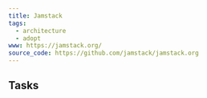 ```yaml
---
title: Jamstack
tags:
  - architecture
  - adopt
www: https://jamstack.org/
source_code: https://github.com/jamstack/jamstack.org
---
```

## Tasks